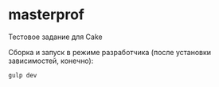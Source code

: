 # masterprof
<p>Тестовое задание для Cake</p>

<p>Сборка и запуск в режиме разработчика (после установки зависимостей, конечно):</p>
<p><code>gulp dev</code></p>